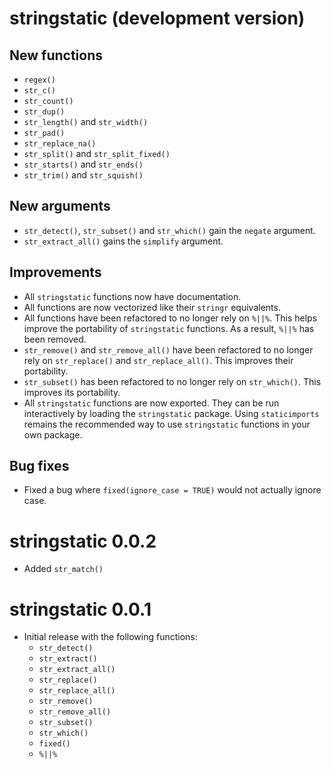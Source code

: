 # stringstatic (development version)

## New functions
* `regex()`
* `str_c()`
* `str_count()`
* `str_dup()`
* `str_length()` and `str_width()`
* `str_pad()`
* `str_replace_na()`
* `str_split()` and `str_split_fixed()`
* `str_starts()` and `str_ends()`
* `str_trim()` and `str_squish()`

## New arguments
* `str_detect()`, `str_subset()` and `str_which()` gain the `negate` argument.
* `str_extract_all()` gains the `simplify` argument.

## Improvements
* All `stringstatic` functions now have documentation.
* All functions are now vectorized like their `stringr` equivalents.
* All functions have been refactored to no longer rely on `%||%`. This helps improve the portability of `stringstatic` functions. As a result, `%||%` has been removed.
* `str_remove()` and `str_remove_all()` have been refactored to no longer rely on `str_replace()` and `str_replace_all()`. This improves their portability.
* `str_subset()` has been refactored to no longer rely on `str_which()`. This improves its portability.
* All `stringstatic` functions are now exported. They can be run interactively by loading the `stringstatic` package. Using `staticimports` remains the recommended way to use `stringstatic` functions in your own package.

## Bug fixes
* Fixed a bug where `fixed(ignore_case = TRUE)` would not actually ignore case.

# stringstatic 0.0.2

* Added `str_match()`

# stringstatic 0.0.1

* Initial release with the following functions:
  - `str_detect()`
  - `str_extract()`
  - `str_extract_all()`
  - `str_replace()`
  - `str_replace_all()`
  - `str_remove()`
  - `str_remove_all()`
  - `str_subset()`
  - `str_which()`
  - `fixed()`
  - `%||%`

